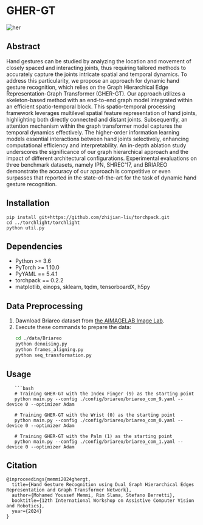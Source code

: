 # GHER-GT

![her](https://github.com/user-attachments/assets/abe6a85e-f98a-47c1-b695-366d727b7c6d)



## Abstract
Hand gestures can be studied by analyzing the location and movement of closely spaced and interacting joints, thus requiring tailored methods to accurately capture the joints intricate spatial and temporal dynamics. 
To address this particularity, we propose an approach for dynamic hand gesture recognition, which relies on the Graph Hierarchical Edge Representation-Graph Transformer (GHER-GT). Our approach utilizes a skeleton-based method with an end-to-end graph model integrated within an efficient spatio-temporal block.
This spatio-temporal processing framework leverages multilevel spatial feature representation of hand joints, highlighting both directly connected and distant joints. Subsequently, an attention mechanism within the graph transformer model captures the temporal dynamics effectively. The higher-order information learning models essential interactions between hand joints selectively, enhancing computational efficiency and interpretability. 
An in-depth ablation study underscores the significance of our graph hierarchical approach and the impact of different architectural configurations. Experimental evaluations on three benchmark datasets, namely IPN, SHREC'17, and BRIAREO demonstrate the accuracy of our approach is competitive or even surpasses that reported in the state-of-the-art for the task of dynamic hand gesture recognition.

## Installation
    pip install git+https://github.com/zhijian-liu/torchpack.git
    cd ../torchlight/torchlight
    python util.py

## Dependencies
* Python >= 3.6
* PyTorch >= 1.10.0
* PyYAML == 5.4.1
* torchpack == 0.2.2
* matplotlib, einops, sklearn, tqdm, tensorboardX, h5py
   
## Data Preprocessing
1. Dawnload Briareo dataset from [the AIMAGELAB Image Lab](https://aimagelab.ing.unimore.it/imagelab/page.asp?IdPage=31).
2. Execute these commands to prepare the data:
   ```bash
   cd ./data/Briareo 
   python denoising.py
   python frames_aligning.py
   python seq_transformation.py

## Usage
       ```bash
       # Training GHER-GT with the Index Finger (9) as the starting point
       python main.py --config ./config/briareo/briareo_com_9.yaml --device 0 --optimizer Adam
       
       # Training GHER-GT with the Wrist (0) as the starting point
       python main.py --config ./config/briareo/briareo_com_0.yaml --device 0 --optimizer Adam
       
       # Training GHER-GT with the Palm (1) as the starting point
       python main.py --config ./config/briareo/briareo_com_1.yaml --device 0 --optimizer Adam
   
## Citation
    @inproceedings{memmi2024ghergt,
      title={Hand Gesture Recognition using Dual Graph Hierarchical Edges Representation and Graph Transformer Network},
      author={Mohamed Youssef Memmi, Rim Slama, Stefano Berretti},
      booktitle={12th International Workshop on Assistive Computer Vision and Robotics},
      year={2024}
    }

